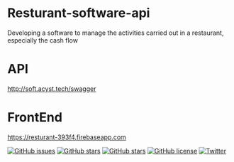 # Resturant-software-api
Developing a software to manage the activities carried out in a restaurant, especially the cash flow 


# API 
http://soft.acyst.tech/swagger

# FrontEnd
https://resturant-393f4.firebaseapp.com 


[![GitHub issues](https://img.shields.io/github/issues/harmonizerblinks/Resturant-software-api.svg?logo=appveyor&longCache=true)](https://github.com/harmonizerblinks/Resturant-software-api/issues)
[![GitHub stars](https://img.shields.io/github/stars/harmonizerblinks/Resturant-software-api.svg?logo=appveyor&longCache=true)](https://github.com/harmonizerblinks/Resturant-software-api/stargazers)
[![GitHub stars](https://img.shields.io/github/stars/harmonizerblinks/Resturant-software-api.svg?logo=appveyor&longCache=true)](https://github.com/harmonizerblinks/Resturant-software-api/stargazers)
[![GitHub license](https://img.shields.io/github/license/harmonizerblinks/Resturant-software-api.svg)](https://github.com/harmonizerblinks/Resturant-software-api/blob/master/LICENSE)
[![Twitter](https://img.shields.io/twitter/url/https/github.com/harmonizerblinks/Resturant-software-api.svg?style=social)](https://twitter.com/intent/tweet?text=Wow:&url=https%3A%2F%2Fgithub.com%2Fharmonizerblinks%2FResturant-software-api)


